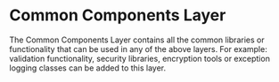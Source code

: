 # Common Components Layer
The Common Components Layer contains all the common libraries or functionality that can be used in any of the above layers. For example: validation functionality, security libraries, encryption tools or exception logging classes can be added to this layer.